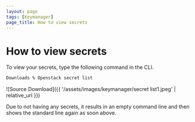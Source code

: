 ```yaml
---
layout: page
tags: [Keymanager]
page_title: How to view secrets
---
```


# How to view secrets

To view your secrets, type the following command in the CLI.

``` bash
Downloads % Openstack secret list
```


![Source Download]({{ '/assets/images/keymanager/secret list1.jpeg' | relative_url }})

Due to not having any secrets, it results in an empty command line and then shows the standard line again as soon above.
